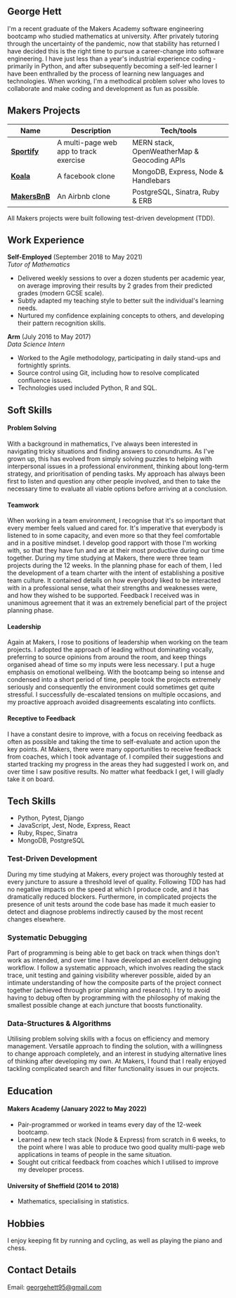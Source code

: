 ## George Hett

I'm a recent graduate of the Makers Academy software engineering bootcamp who studied mathematics at university. After privately tutoring through the uncertainty of the pandemic, now that stability has returned I have decided this is the right time to pursue a career-change into software engineering. I have just less than a year's industrial experience coding - primarily in Python, and after subsequently becoming a self-led learner I have been enthralled by the process of learning new languages and technologies. When working, I'm a methodical problem solver who loves to collaborate and make coding and development as fun as possible.

## Makers Projects

| Name | Description | Tech/tools |
| ---- | ----------- | ---------- |
| [**Sportify**](https://github.com/valentina-maggio/sportify) | A multi-page web app to track exercise | MERN stack, OpenWeatherMap & Geocoding APIs |
| [**Koala**](https://github.com/adamwoodcock98/koala) | A facebook clone | MongoDB, Express, Node & Handlebars |
| [**MakersBnB**](https://github.com/ruiined/makersbnb) | An Airbnb clone | PostgreSQL, Sinatra, Ruby & ERB |

All Makers projects were built following test-driven development (TDD).

## Work Experience

**Self-Employed** (September 2018 to May 2021)  
_Tutor of Mathematics_

- Delivered weekly sessions to over a dozen students per academic year, on average improving their results by 2 grades from their predicted grades (modern GCSE scale).
- Subtly adapted my teaching style to better suit the individual's learning needs.
- Nurtured my confidence explaining concepts to others, and developing their pattern recognition skills.

**Arm** (July 2016 to May 2017)  
_Data Science Intern_

- Worked to the Agile methodology, participating in daily stand-ups and fortnightly sprints.
- Source control using Git, including how to resolve complicated confluence issues.
- Technologies used included Python, R and SQL.

## Soft Skills

#### Problem Solving

With a background in mathematics, I've always been interested in navigating tricky situations and finding answers to conundrums. As I've grown up, this has evolved from simply solving puzzles to helping with interpersonal issues in a professional environment, thinking about long-term strategy, and prioritisation of pending tasks. My approach has always been first to listen and question any other people involved, and then to take the necessary time to evaluate all viable options before arriving at a conclusion.

#### Teamwork

When working in a team environment, I recognise that it's so important that every member feels valued and cared for. It's imperative that everybody is listened to in some capacity, and even more so that they feel comfortable and in a positive mindset. I develop good rapport with those I'm working with, so that they have fun and are at their most productive during our time together. During my time studying at Makers, there were three team projects during the 12 weeks. In the planning phase for each of them, I led the development of a team charter with the intent of establishing a positive team culture. It contained details on how everybody liked to be interacted with in a professional sense, what their strengths and weaknesses were, and how they wished to be supported. Feedback I received was in unanimous agreement that it was an extremely beneficial part of the project planning phase.

#### Leadership

Again at Makers, I rose to positions of leadership when working on the team projects. I adopted the approach of leading without dominating vocally, preferring to source opinions from around the room, and keep things organised ahead of time so my inputs were less necessary. I put a huge emphasis on emotional wellbeing. With the bootcamp being so intense and condensed into a short period of time, people took the projects extremely seriously and consequently the environment could sometimes get quite stressful. I successfully de-escalated tensions on multiple occasions, and my proactive approach avoided disagreements escalating into conflicts.

#### Receptive to Feedback

I have a constant desire to improve, with a focus on receiving feedback as often as possible and taking the time to self-evaluate and action upon the key points. At Makers, there were many opportunities to receive feedback from coaches, which I took advantage of. I compiled their suggestions and started tracking my progress in the areas they had suggested I work on, and over time I saw positive results. No matter what feedback I get, I will gladly take it on board.

## Tech Skills

- Python, Pytest, Django
- JavaScript, Jest, Node, Express, React
- Ruby, Rspec, Sinatra
- MongoDB, PostgreSQL

### Test-Driven Development

During my time studying at Makers, every project was thoroughly tested at every juncture to assure a threshold level of quality. Following TDD has had no negative impacts on the speed at which I produce code, and it has dramatically reduced blockers. Furthermore, in complicated projects the presence of unit tests around the code base has made it much easier to detect and diagnose problems indirectly caused by the most recent changes elsewhere.

### Systematic Debugging

Part of programming is being able to get back on track when things don't work as intended, and over time I have developed an excellent debugging workflow. I follow a systematic approach, which involves reading the stack trace, unit testing and gaining visibility wherever possible, aided by an intimate understanding of how the composite parts of the project connect together (achieved through prior planning and research). I try to avoid having to debug often by programming with the philosophy of making the smallest possible change at each juncture that boosts functionality.

### Data-Structures & Algorithms

Utilising problem solving skills with a focus on efficiency and memory management. Versatile approach to finding the solution, with a willingness to change approach completely, and an interest in studying alternative lines of thinking after developing my own. At Makers, I found that I really enjoyed tackling complicated search and filter functionality issues in our projects.

## Education

#### Makers Academy (January 2022 to May 2022)
- Pair-programmed or worked in teams every day of the 12-week bootcamp.
- Learned a new tech stack (Node & Express) from scratch in 6 weeks, to the point where I was able to produce two good quality multi-page web applications in teams of people in the same situation.
- Sought out critical feedback from coaches which I utilised to improve my developer process.

#### University of Sheffield (2014 to 2018)

- Mathematics, specialising in statistics.

## Hobbies

I enjoy keeping fit by running and cycling, as well as playing the piano and chess.

## Contact Details

Email: georgehett95@gmail.com
